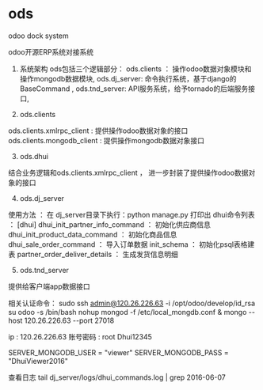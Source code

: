 # ods
odoo dock system

odoo开源ERP系统对接系统

1. 系统架构
ods包括三个逻辑部分：
    ods.clients ： 操作odoo数据对象模块和操作mongodb数据模块,
    ods.dj_server: 命令执行系统，基于django的BaseCommand ,
    ods.tnd_server: API服务系统，给予tornado的后端服务接口,


2. ods.clients

ods.clients.xmlrpc_client    : 提供操作odoo数据对象的接口
ods.clients.mongodb_client   : 提供操作mongodb数据对象接口

3. ods.dhui

结合业务逻辑和ods.clients.xmlrpc_client ， 进一步封装了提供操作odoo数据对象的接口

4. ods.dj_server

使用方法 ：
在 dj_server目录下执行：python manage.py
打印出 dhui命令列表 ：
[dhui]
    dhui_init_partner_info_command ： 初始化供应商信息
    dhui_init_product_data_command ： 初始化商品信息
    dhui_sale_order_command ： 导入订单数据
    init_schema ： 初始化psql表格建表
    partner_order_deliver_details ： 生成发货信息明细

5. ods.tnd_server

提供给客户端app数据接口

相关认证命令：
sudo ssh admin@120.26.226.63 -i /opt/odoo/develop/id_rsa
su odoo -s /bin/bash
nohup mongod -f /etc/local_mongdb.conf &
mongo --host 120.26.226.63 --port 27018

ip : 120.26.226.63
账号密码 : root Dhui12345

SERVER_MONGODB_USER = "viewer"
SERVER_MONGODB_PASS = "DhuiViewer2016"

查看日志
tail dj_server/logs/dhui_commands.log | grep 2016-06-07



